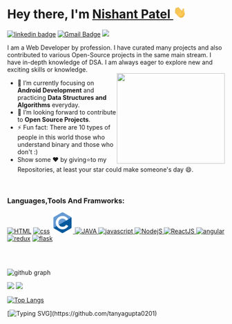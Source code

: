 <h1>Hey there, I'm <a  href="https://github.com/tanyagupta0201/">Nishant Patel </a> <img  src="https://raw.githubusercontent.com/ABSphreak/ABSphreak/master/gifs/Hi.gif" width="30px"></h1>

[![linkedin badge](https://img.shields.io/badge/tanyagupta0201-30302f?style=flat&logo=linkedin)](https://www.linkedin.com/in/tanyagupta0201)
[![Gmail Badge](https://img.shields.io/badge/tanyagupta.pg@gmail.com-30302f?style=flat&logo=Gmail&logoColor=red)](mailto:tanyagupta.pg@gmail.com)
<img src="https://komarev.com/ghpvc/?username=tanyagupta0201&style=plastic" />

I am a Web Developer by profession. I have curated many projects and also contributed to various Open-Source projects in the same main stream. I have in-depth knowledge of DSA. I am always eager to explore new and exciting skills or knowledge.
 <br> 
<img align='right' src="http://cdn.lowgif.com/small/9cb12f51dffbaaa6-character-typing-by-vincent-mokuenko-dribbble.gif" width="250" height="210">

- 🌱 I’m currently focusing on **Android Development** and practicing **Data Structures and Algorithms** everyday.
- 💬 I’m looking forward to contribute to **Open Source Projects**.
- ⚡ Fun fact: There are 10 types of people in this world those who understand binary and those who don't :)
-  Show some ❤ by giving⭐to my Repositories, at least your star could make someone's day 😄.

<br>

<h3 align="left">Languages,Tools And Framworks:</h3>

<p align="left">

<a rel="stylesheet" href="https://www.w3schools.com/html/" target="_blank"><img src="https://cdn.jsdelivr.net/gh/devicons/devicon/icons/html5/html5-original.svg" width="50" height="50" alt="HTML"/></a>
<a rel="stylesheet" href="https://www.w3schools.com/css/" target="_blank"><img src="https://cdn.jsdelivr.net/gh/devicons/devicon/icons/css3/css3-original.svg" width="50" height="50" alt="css" /></a>
<a href="https://www.cprogramming.com/" target="_blank"> <img src="https://raw.githubusercontent.com/devicons/devicon/master/icons/c/c-original.svg" alt="c" width="50" height="50"/> </a> 
<a rel="stylesheet" href="https://www.java.com/en/" target="_blank"> <img src="https://cdn.jsdelivr.net/gh/devicons/devicon/icons/java/java-original-wordmark.svg" width="50" height="50" alt="JAVA" /> </a>
<a href="https://www.w3schools.com/js/" target="_blank"> <img src="https://raw.githubusercontent.com/jmnote/z-icons/master/svg/javascript.svg" alt="javascript" width="50" height="50"/> </a>
 <a rel="stylesheet" href="https://nodejs.org/en/" target="_blank"><img src="https://cdn.jsdelivr.net/gh/devicons/devicon/icons/nodejs/nodejs-original-wordmark.svg" width="50" height="50" alt="NodejS"  /> </a>
<a rel="stylesheet" href="https://reactjs.org/" target="_blank"> <img src="https://cdn.jsdelivr.net/gh/devicons/devicon/icons/react/react-original.svg" alt="ReactJS" width="50" height="50" /> </a><a rel="stylesheet" href="https://angular.io/" target="_blank"><img src="https://cdn.jsdelivr.net/gh/devicons/devicon/icons/angularjs/angularjs-original.svg" width="50" height="50" alt="angular" /> </a>
<a rel="stylesheet" href="https://redux.js.org/" target="_blank"><img src="https://cdn.jsdelivr.net/gh/devicons/devicon/icons/redux/redux-original.svg" width="50" height="50" alt="redux" /></a>
<a rel="stylesheet" href="https://flask.palletsprojects.com/en/2.0.x/" target="_blank"><img src="https://cdn.jsdelivr.net/gh/devicons/devicon/icons/flask/flask-original.svg" width="50" height="50" alt="flask" /></a>
</p>



<br>
<br>

![github graph](https://activity-graph.herokuapp.com/graph?username=nishant23122000&theme=react-dark)


<img src = "https://github-readme-streak-stats.herokuapp.com?user=tanyagupta0201&theme=dark&hide_border=false" width = 500>
<img src = "https://github-readme-stats.vercel.app/api?username=nishant23122000&show_icons=true&theme=dark" width = 500>



[![Top Langs](https://github-readme-stats.vercel.app/api/top-langs/?username=tanyagupta0201&theme=dark)](https://github.com/tanyagupta0201/github-readme-stats)

[![Typing SVG](https://readme-typing-svg.herokuapp.com/?lines=Thanks+For+Visiting!!&center=true&color="FF0000")](https://github.com/tanyagupta0201)
